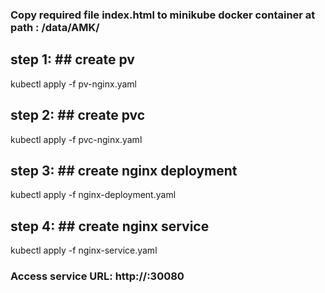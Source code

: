 ### Copy required file index.html to minikube docker container at path : /data/AMK/
## 
## step 1: ## create pv

kubectl apply -f pv-nginx.yaml

## step 2: ## create pvc

kubectl apply -f pvc-nginx.yaml

## step 3: ## create nginx deployment

kubectl apply -f nginx-deployment.yaml

## step 4: ## create nginx service

kubectl apply -f nginx-service.yaml

### Access service URL:  http://<MINIO-IP>:30080
